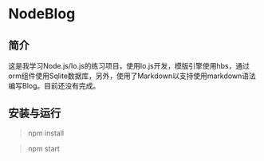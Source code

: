 NodeBlog
==========

简介
----------

这是我学习Node.js/Io.js的练习项目，使用Io.js开发，模版引擎使用hbs，通过orm组件使用Sqlite数据库，另外，使用了Markdown以支持使用markdown语法编写Blog。目前还没有完成。

安装与运行
----------

>npm install

>npm start

